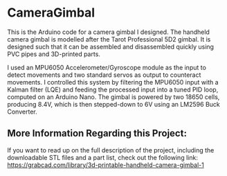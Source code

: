 # CameraGimbal
This is the Arduino code for a camera gimbal I designed. The handheld camera gimbal is modelled after the Tarot Professional 5D2 gimbal. It is designed such that it can be assembled and disassembled quickly using PVC pipes and 3D-printed parts.


I used an MPU6050 Accelerometer/Gyroscope module as the input to detect movements and two standard servos as output to counteract movements. I controlled this system by filtering the MPU6050 input with a Kalman filter (LQE) and feeding the processed input into a tuned PID loop, computed on an Arduino Nano. The gimbal is powered by two 18650 cells, producing 8.4V, which is then stepped-down to 6V using an LM2596 Buck Converter.


## More Information Regarding this Project:
If you want to read up on the full description of the project, including the downloadable STL files and a part list, check out the following link: https://grabcad.com/library/3d-printable-handheld-camera-gimbal-1

